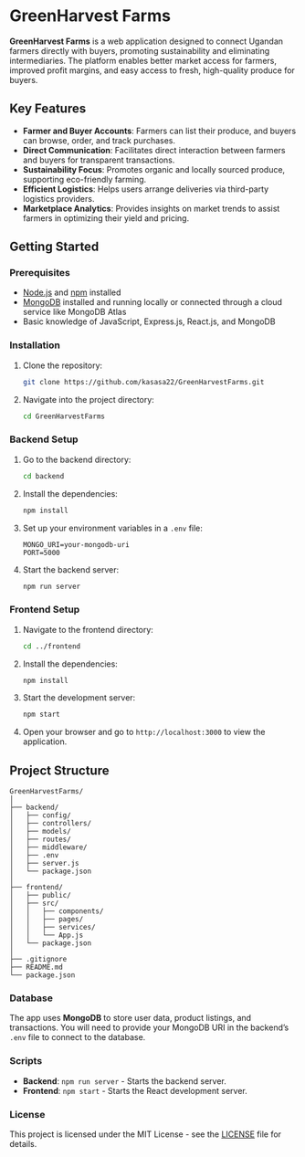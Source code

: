 # GreenHarvest Farms

**GreenHarvest Farms** is a web application designed to connect Ugandan farmers directly with buyers, promoting sustainability and eliminating intermediaries. The platform enables better market access for farmers, improved profit margins, and easy access to fresh, high-quality produce for buyers.

## Key Features

- **Farmer and Buyer Accounts**: Farmers can list their produce, and buyers can browse, order, and track purchases.
- **Direct Communication**: Facilitates direct interaction between farmers and buyers for transparent transactions.
- **Sustainability Focus**: Promotes organic and locally sourced produce, supporting eco-friendly farming.
- **Efficient Logistics**: Helps users arrange deliveries via third-party logistics providers.
- **Marketplace Analytics**: Provides insights on market trends to assist farmers in optimizing their yield and pricing.

## Getting Started

### Prerequisites

- [Node.js](https://nodejs.org/) and [npm](https://www.npmjs.com/) installed
- [MongoDB](https://www.mongodb.com/) installed and running locally or connected through a cloud service like MongoDB Atlas
- Basic knowledge of JavaScript, Express.js, React.js, and MongoDB

### Installation

1. Clone the repository:
   ```bash
   git clone https://github.com/kasasa22/GreenHarvestFarms.git
   ```
2. Navigate into the project directory:
   ```bash
   cd GreenHarvestFarms
   ```

### Backend Setup

1. Go to the backend directory:
   ```bash
   cd backend
   ```
2. Install the dependencies:
   ```bash
   npm install
   ```
3. Set up your environment variables in a `.env` file:
   ```
   MONGO_URI=your-mongodb-uri
   PORT=5000
   ```
4. Start the backend server:
   ```bash
   npm run server
   ```

### Frontend Setup

1. Navigate to the frontend directory:
   ```bash
   cd ../frontend
   ```
2. Install the dependencies:
   ```bash
   npm install
   ```
3. Start the development server:
   ```bash
   npm start
   ```

4. Open your browser and go to `http://localhost:3000` to view the application.

## Project Structure

```
GreenHarvestFarms/
│
├── backend/
│   ├── config/
│   ├── controllers/
│   ├── models/
│   ├── routes/
│   ├── middleware/
│   ├── .env
│   ├── server.js
│   └── package.json
│
├── frontend/
│   ├── public/
│   ├── src/
│   │   ├── components/
│   │   ├── pages/
│   │   ├── services/
│   │   └── App.js
│   └── package.json
│
├── .gitignore
├── README.md
└── package.json
```

### Database

The app uses **MongoDB** to store user data, product listings, and transactions. You will need to provide your MongoDB URI in the backend’s `.env` file to connect to the database.

### Scripts

- **Backend**: `npm run server` - Starts the backend server.
- **Frontend**: `npm start` - Starts the React development server.
  
### License

This project is licensed under the MIT License - see the [LICENSE](LICENSE) file for details.